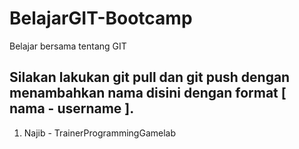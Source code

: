 # BelajarGIT-Bootcamp
Belajar bersama tentang GIT

## Silakan lakukan git pull dan git push dengan menambahkan nama disini dengan format [ nama - username ].
1. Najib - TrainerProgrammingGamelab

